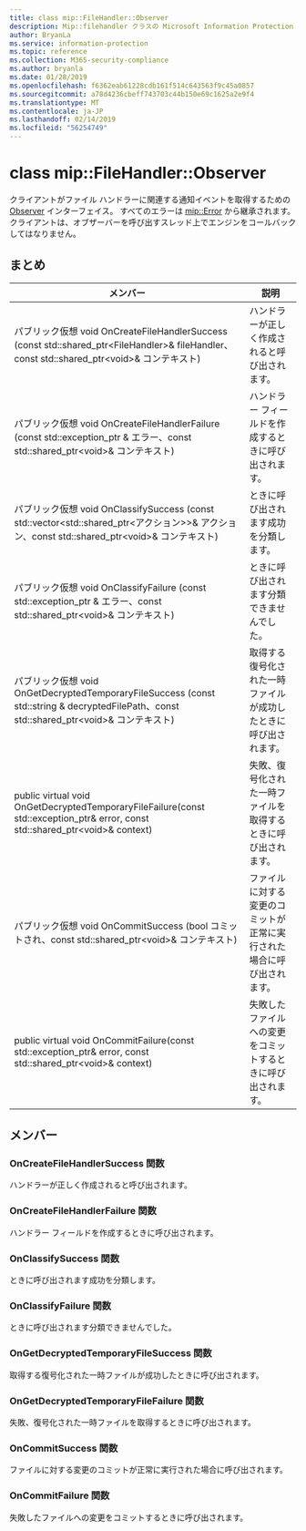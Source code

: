 ```yaml
---
title: class mip::FileHandler::Observer
description: Mip::filehandler クラスの Microsoft Information Protection (MIP) SDK について説明します。
author: BryanLa
ms.service: information-protection
ms.topic: reference
ms.collection: M365-security-compliance
ms.author: bryanla
ms.date: 01/28/2019
ms.openlocfilehash: f6362eab61228cdb161f514c643563f9c45a0857
ms.sourcegitcommit: a78d4236cbeff743703c44b150e69c1625a2e9f4
ms.translationtype: MT
ms.contentlocale: ja-JP
ms.lasthandoff: 02/14/2019
ms.locfileid: "56254749"
---
```

# <a name="class-mipfilehandlerobserver"></a>class mip::FileHandler::Observer 
クライアントがファイル ハンドラーに関連する通知イベントを取得するための [Observer](class_mip_filehandler_observer.md) インターフェイス。
すべてのエラーは [mip::Error](class_mip_error.md) から継承されます。 クライアントは、オブザーバーを呼び出すスレッド上でエンジンをコールバックしてはなりません。
  
## <a name="summary"></a>まとめ
 メンバー                        | 説明                                
--------------------------------|---------------------------------------------
パブリック仮想 void OnCreateFileHandlerSuccess (const std::shared_ptr\<FileHandler\>& fileHandler、const std::shared_ptr\<void\>& コンテキスト)  |  ハンドラーが正しく作成されると呼び出されます。
パブリック仮想 void OnCreateFileHandlerFailure (const std::exception_ptr & エラー、const std::shared_ptr\<void\>& コンテキスト)  |  ハンドラー フィールドを作成するときに呼び出されます。
パブリック仮想 void OnClassifySuccess (const std::vector\<std::shared_ptr\<アクション\>\>& アクション、const std::shared_ptr\<void\>& コンテキスト)  |  ときに呼び出されます成功を分類します。
パブリック仮想 void OnClassifyFailure (const std::exception_ptr & エラー、const std::shared_ptr\<void\>& コンテキスト)  |  ときに呼び出されます分類できませんでした。
パブリック仮想 void OnGetDecryptedTemporaryFileSuccess (const std::string & decryptedFilePath、const std::shared_ptr\<void\>& コンテキスト)  |  取得する復号化された一時ファイルが成功したときに呼び出されます。
public virtual void OnGetDecryptedTemporaryFileFailure(const std::exception_ptr& error, const std::shared_ptr\<void\>& context)  |  失敗、復号化された一時ファイルを取得するときに呼び出されます。
パブリック仮想 void OnCommitSuccess (bool コミットされ、const std::shared_ptr\<void\>& コンテキスト)  |  ファイルに対する変更のコミットが正常に実行された場合に呼び出されます。
public virtual void OnCommitFailure(const std::exception_ptr& error, const std::shared_ptr\<void\>& context)  |  失敗したファイルへの変更をコミットするときに呼び出されます。
  
## <a name="members"></a>メンバー
  
### <a name="oncreatefilehandlersuccess-function"></a>OnCreateFileHandlerSuccess 関数
ハンドラーが正しく作成されると呼び出されます。
  
### <a name="oncreatefilehandlerfailure-function"></a>OnCreateFileHandlerFailure 関数
ハンドラー フィールドを作成するときに呼び出されます。
  
### <a name="onclassifysuccess-function"></a>OnClassifySuccess 関数
ときに呼び出されます成功を分類します。
  
### <a name="onclassifyfailure-function"></a>OnClassifyFailure 関数
ときに呼び出されます分類できませんでした。
  
### <a name="ongetdecryptedtemporaryfilesuccess-function"></a>OnGetDecryptedTemporaryFileSuccess 関数
取得する復号化された一時ファイルが成功したときに呼び出されます。
  
### <a name="ongetdecryptedtemporaryfilefailure-function"></a>OnGetDecryptedTemporaryFileFailure 関数
失敗、復号化された一時ファイルを取得するときに呼び出されます。
  
### <a name="oncommitsuccess-function"></a>OnCommitSuccess 関数
ファイルに対する変更のコミットが正常に実行された場合に呼び出されます。
  
### <a name="oncommitfailure-function"></a>OnCommitFailure 関数
失敗したファイルへの変更をコミットするときに呼び出されます。
